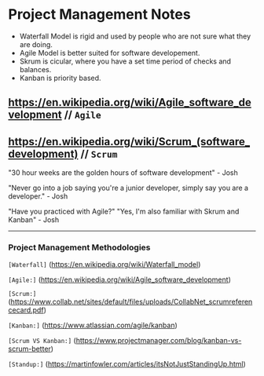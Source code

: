 # Project Management Notes

- Waterfall Model is rigid and used by people who are not sure what they are doing.
- Agile Model is better suited for software developement.
- Skrum is cicular, where you have a set time period of checks and balances.
- Kanban is priority based.


## https://en.wikipedia.org/wiki/Agile_software_development // `Agile`
## https://en.wikipedia.org/wiki/Scrum_(software_development) // `Scrum`

"30 hour weeks are the golden hours of software development" - Josh

"Never go into a job saying you're a junior developer, simply say you are a developer." - Josh

"Have you practiced with Agile?" "Yes, I'm also familiar with Skrum and Kanban" - Josh

---

### Project Management Methodologies

`[Waterfall]`
(https://en.wikipedia.org/wiki/Waterfall_model)

`[Agile:]`
(https://en.wikipedia.org/wiki/Agile_software_development)

`[Scrum:]`
(https://www.collab.net/sites/default/files/uploads/CollabNet_scrumreferencecard.pdf)

`[Kanban:]`
(https://www.atlassian.com/agile/kanban)

`[Scrum VS Kanban:]`
(https://www.projectmanager.com/blog/kanban-vs-scrum-better)

`[Standup:]`
(https://martinfowler.com/articles/itsNotJustStandingUp.html)
